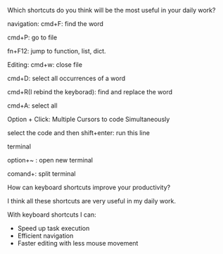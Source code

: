 Which shortcuts do you think will be the most useful in your daily work?

navigation:
cmd+F: find the word

cmd+P: go to file

fn+F12: jump to function, list, dict.


Editing:
cmd+w: close file

cmd+D: select all occurrences of a word

cmd+R(I rebind the keyborad): find and replace the word

cmd+A: select all

Option + Click: Multiple Cursors to code Simultaneously

select the code and then shift+enter: run this line

terminal

option+~ : open new terminal

comand+\: split terminal 



How can keyboard shortcuts improve your productivity?

I think all these shortcuts are very useful in my daily work.

With keyboard shortcuts I can:
- Speed up task execution
- Efficient navigation
- Faster editing with less mouse movement
